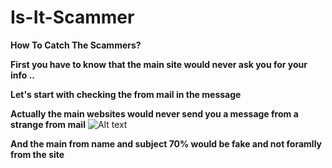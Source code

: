 # Is-It-Scammer
**How To Catch The Scammers?**

**First you have to know that the main site would never ask you for your info ..**

**Let's start with checking the from mail in the message**

**Actually the main websites would never send you a message from a strange from mail**
![Alt text](https://i.imgur.com/kbTBB8l.png) 

**And the main from name and subject 70% would be fake and not foramlly from the site**

